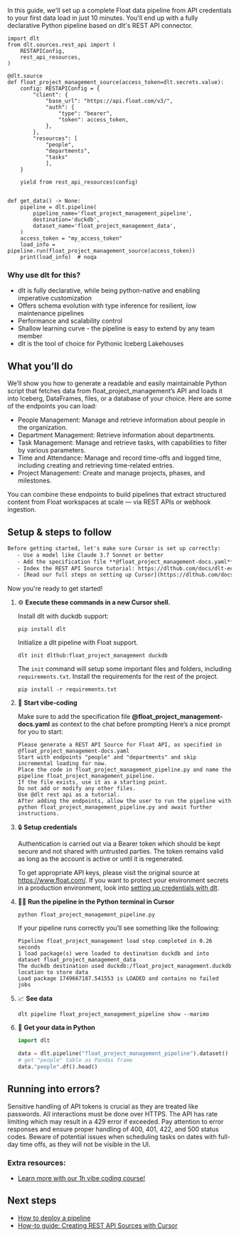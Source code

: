 In this guide, we'll set up a complete Float data pipeline from API credentials to your first data load in just 10 minutes. You'll end up with a fully declarative Python pipeline based on dlt's REST API connector.

```python-outcome
import dlt
from dlt.sources.rest_api import (
    RESTAPIConfig,
    rest_api_resources,
)

@dlt.source
def float_project_management_source(access_token=dlt.secrets.value):
    config: RESTAPIConfig = {
        "client": {
            "base_url": "https://api.float.com/v3/",
            "auth": {
                "type": "bearer",
                "token": access_token,
            },
        },
        "resources": [
            "people",
            "departments",
            "tasks"
            ],
    }

    yield from rest_api_resources(config)


def get_data() -> None:
    pipeline = dlt.pipeline(
        pipeline_name='float_project_management_pipeline',
        destination='duckdb',
        dataset_name='float_project_management_data', 
    )
    access_token = "my_access_token"
    load_info = pipeline.run(float_project_management_source(access_token))
    print(load_info)  # noqa
```

### Why use dlt for this?

- dlt is fully declarative, while being python-native and enabling imperative customization
- Offers schema evolution with type inference for resilient, low maintenance pipelines
- Performance and scalability control
- Shallow learning curve - the pipeline is easy to extend by any team member
- dlt is the tool of choice for Pythonic Iceberg Lakehouses

## What you’ll do

We’ll show you how to generate a readable and easily maintainable Python script that fetches data from float_project_management’s API and loads it into Iceberg, DataFrames, files, or a database of your choice. Here are some of the endpoints you can load:

- People Management: Manage and retrieve information about people in the organization.
- Department Management: Retrieve information about departments.
- Task Management: Manage and retrieve tasks, with capabilities to filter by various parameters.
- Time and Attendance: Manage and record time-offs and logged time, including creating and retrieving time-related entries.
- Project Management: Create and manage projects, phases, and milestones.

You can combine these endpoints to build pipelines that extract structured content from Float workspaces at scale — via REST APIs or webhook ingestion.

## Setup & steps to follow

```default
Before getting started, let's make sure Cursor is set up correctly:
   - Use a model like Claude 3.7 Sonnet or better
   - Add the specification file **@float_project_management-docs.yaml** as context
   - Index the REST API Source tutorial: https://dlthub.com/docs/dlt-ecosystem/verified-sources/rest_api/ and add it to context as **@dlt rest api**
   - [Read our full steps on setting up Cursor](https://dlthub.com/docs/dlt-ecosystem/llm-tooling/cursor-restapi#23-configuring-cursor-with-documentation)
```

Now you're ready to get started! 

1. ⚙️ **Execute these commands in a new Cursor shell.**
    
    Install dlt with duckdb support:
    ```shell
    pip install dlt
    ```

    Initialize a dlt pipeline with Float support.
    ```shell
    dlt init dlthub:float_project_management duckdb
    ```

    The `init` command will setup some important files and folders, including `requirements.txt`. Install the requirements for the rest of the project.
    ```shell
    pip install -r requirements.txt
    ```
    
2. 🤠 **Start vibe-coding**
    
    Make sure to add the specification file **@float_project_management-docs.yaml** as context to the chat before prompting
    Here’s a nice prompt for you to start: 
    
    ```prompt
    Please generate a REST API Source for Float API, as specified in @float_project_management-docs.yaml 
    Start with endpoints "people" and "departments" and skip incremental loading for now. 
    Place the code in float_project_management_pipeline.py and name the pipeline float_project_management_pipeline. 
    If the file exists, use it as a starting point. 
    Do not add or modify any other files. 
    Use @dlt rest api as a tutorial. 
    After adding the endpoints, allow the user to run the pipeline with python float_project_management_pipeline.py and await further instructions.
    ```

    
3. 🔒 **Setup credentials** 
    
    Authentication is carried out via a Bearer token which should be kept secure and not shared with untrusted parties. The token remains valid as long as the account is active or until it is regenerated.
    
    To get appropriate API keys, please visit the original source at https://www.float.com/.
    If you want to protect your environment secrets in a production environment, look into [setting up credentials with dlt](https://dlthub.com/docs/walkthroughs/add_credentials).
    
4. 🏃‍♀️ **Run the pipeline in the Python terminal in Cursor**
    
    ```shell
    python float_project_management_pipeline.py
    ```
    
    If your pipeline runs correctly you’ll see something like the following:
    
    ```shell
    Pipeline float_project_management load step completed in 0.26 seconds
    1 load package(s) were loaded to destination duckdb and into dataset float_project_management_data
    The duckdb destination used duckdb:/float_project_management.duckdb location to store data
    Load package 1749667187.541553 is LOADED and contains no failed jobs
    ```
    
5. 📈 **See data**
    
    ```shell
    dlt pipeline float_project_management_pipeline show --marimo
    ```
    
6. 🐍 **Get your data in Python**
    
    ```python
    import dlt

   data = dlt.pipeline("float_project_management_pipeline").dataset()
   # get "people" table as Pandas frame
   data."people".df().head()
    ```

## Running into errors?

Sensitive handling of API tokens is crucial as they are treated like passwords. All interactions must be done over HTTPS. The API has rate limiting which may result in a 429 error if exceeded. Pay attention to error responses and ensure proper handling of 400, 401, 422, and 500 status codes. Beware of potential issues when scheduling tasks on dates with full-day time offs, as they will not be visible in the UI.

### Extra resources:

- [Learn more with our 1h vibe coding course!](https://www.youtube.com/watch?v=GGid70rnJuM)

## Next steps

- [How to deploy a pipeline](https://dlthub.com/docs/walkthroughs/deploy-a-pipeline)
- [How-to guide: Creating REST API Sources with Cursor](https://dlthub.com/docs/dlt-ecosystem/llm-tooling/cursor-restapi)